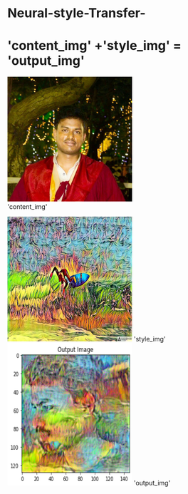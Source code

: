 # Neural-style-Transfer-

 # 'content_img' +'style_img' = 'output_img'  

<img src="./assets/a.png" width="280" height="280"/>       \
        'content_img'

<img src="./assets/b.png" width="280" height="280"/> 
    'style_img'                                                                 
    
<img src="./assets/c.png" width="280" height="320"/>
      'output_img'                                                                                                                                         

    

                                  



